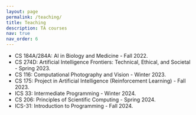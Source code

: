 ```yaml
---
layout: page
permalink: /teaching/
title: Teaching
description: TA courses
nav: true
nav_order: 6
---
```


- CS 184A/284A: AI in Biology and Medicine - Fall 2022.
- CS 274D: Artificial Intelligence Frontiers: Technical, Ethical, and Societal - Spring 2023.
- CS 116: Computational Photography and Vision - Winter 2023.
- CS 175: Project in Artificial Intelligence (Reinforcement Learning) - Fall 2023.
- ICS 33: Intermediate Programming - Winter 2024.
- CS 206: Principles of Scientific Computing - Spring 2024.
- ICS-31: Introduction to Programming - Fall 2024.

<!-- For now, this page is assumed to be a static description of your courses. You can convert it to a collection similar to `_projects/` so that you can have a dedicated page for each course.

Organize your courses by years, topics, or universities, however you like! -->
